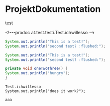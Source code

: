 # ProjektDokumentation

test


\<!---prodoc at.test.testi.Test.ichwillesso -->


<!---prodoc at.test.testi.Test.ichwillesso -->
<!---start doc -->
```java
System.out.println("This is a test!");
System.out.println("second test? :flushed:");
```
<!---end doc -->


<!---prodoc at.test.testi.Test.ichwillesso -->
<!---start doc -->
```java
System.out.println("This is a test!");
System.out.println("second test? :flushed:");
```
<!---end doc -->



<!---prodoc at.test.testi.Test2.Test2_oneTwoThree_1 -->
<!---start doc -->
```java
private void oneTwoThree() {
System.out.println("hungry");
}
```
<!---end doc -->

```prodoc
Test.ichwillesso
System.out.println("does it work?");

aaa
```
